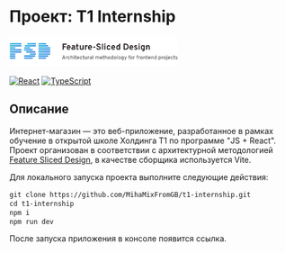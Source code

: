 # Проект: T1 Internship

<img src="/public/icons/FSD.svg" alt="FSD" width="300" />

[![React](https://img.shields.io/badge/React-18-blue?style=flat&logo=react&logoColor=white)](#)
[![TypeScript](https://img.shields.io/badge/TypeScript-blue?style=flat&logo=typescript&logoColor=white)](#)

## Описание

Интернет-магазин — это веб-приложение, разработанное в рамках обучение в открытой школе Холдинга T1 по программе "JS + React". Проект организован в соответствии с архитектурной методологией [Feature Sliced Design](https://feature-sliced.design/docs/get-started/overview), в качестве сборщика используется Vite.

Для локального запуска проекта выполните следующие действия:

```
git clone https://github.com/MihaMixFromGB/t1-internship.git
cd t1-internship
npm i
npm run dev
```

После запуска приложения в консоле появится ссылка.
